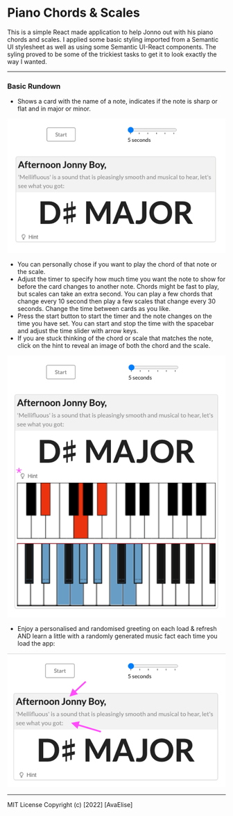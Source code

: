 # Piano Chords & Scales

This is a simple React made application to help Jonno out with his piano chords and scales. I applied some basic styling imported from a Semantic UI stylesheet as well as using some Semantic UI-React components. The syling proved to be some of the trickiest tasks to get it to look exactly the way I wanted.

---

### Basic Rundown

- Shows a card with the name of a note, indicates if the note is sharp or flat and in major or minor.

![main](./src/demo_images/main.png 'Main View')

- You can personally chose if you want to play the chord of that note or the scale.
- Adjust the timer to specify how much time you want the note to show for before the card changes to another note. Chords might be fast to play, but scales can take an extra second. You can play a few chords that change every 10 second then play a few scales that change every 30 seconds. Change the time between cards as you like.
- Press the start button to start the timer and the note changes on the time you have set. You can start and stop the time with the spacebar and adjust the time slider with arrow keys.
- If you are stuck thinking of the chord or scale that matches the note, click on the hint to reveal an image of both the chord and the scale.

![hint](./src/demo_images/hint.png 'Hint Shown')

- Enjoy a personalised and randomised greeting on each load & refresh AND learn a little with a randomly generated music fact each time you load the app:

![personalise](./src/demo_images/personal.png 'Personalised')

---

MIT License
Copyright (c) [2022] [AvaElise]
